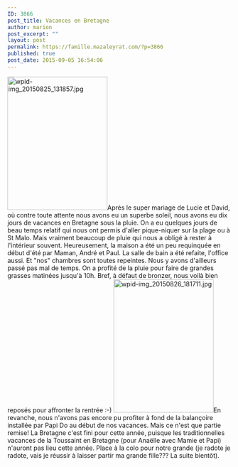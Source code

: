 ```yaml
---
ID: 3866
post_title: Vacances en Bretagne
author: marion
post_excerpt: ""
layout: post
permalink: https://famille.mazaleyrat.com/?p=3866
published: true
post_date: 2015-09-05 16:54:06
---
```

<a href="http://famille.mazaleyrat.com/wordpress/wp-content/uploads/2015/09/wpid-img_20150825_1318571.jpg"><img src="http://famille.mazaleyrat.com/wordpress/wp-content/uploads/2015/09/wpid-img_20150825_1318571-225x300.jpg" alt="wpid-img_20150825_131857.jpg" width="225" height="300" class="alignleft size-medium wp-image-3872" /></a>Après le super mariage de Lucie et David, où contre toute attente nous avons eu un superbe soleil, nous avons eu dix jours de vacances en Bretagne sous la pluie. On a eu quelques jours de beau temps relatif qui nous ont permis d'aller pique-niquer sur la plage ou à St Malo. Mais vraiment beaucoup de pluie qui nous a obligé à rester à l'intérieur souvent. 
Heureusement, la maison a été un peu requinquée en début d'été par Maman, André et Paul. La salle de bain a été refaite, l'office  aussi. Et "nos" chambres sont toutes repeintes. 
Nous y avons d'ailleurs passé pas mal de temps. On a profité de la pluie pour faire de grandes grasses matinées jusqu'à 10h. Bref, à défaut de bronzer, nous voilà bien reposés pour affronter la rentrée :-)
<a href="http://famille.mazaleyrat.com/wordpress/wp-content/uploads/2015/09/wpid-img_20150826_1817111.jpg"><img src="http://famille.mazaleyrat.com/wordpress/wp-content/uploads/2015/09/wpid-img_20150826_1817111-225x300.jpg" alt="wpid-img_20150826_181711.jpg" width="225" height="300" class="alignright size-medium wp-image-3871" /></a>En revanche, nous n'avons pas encore pu profiter à fond de la balançoire installée par Papi Do au début de nos vacances. Mais ce n'est que partie remise!
La Bretagne c'est fini pour cette année, puisque les traditionnelles vacances de la Toussaint en Bretagne (pour Anaëlle avec Mamie et Papi) n'auront pas lieu cette année. Place à la colo pour notre grande (je radote je radote, vais je réussir à laisser partir ma grande fille??? La suite bientôt).